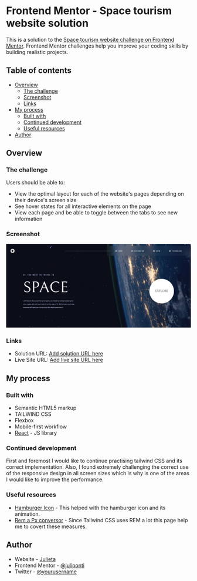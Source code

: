 # Frontend Mentor - Space tourism website solution

This is a solution to the [Space tourism website challenge on Frontend Mentor](https://www.frontendmentor.io/challenges/space-tourism-multipage-website-gRWj1URZ3). Frontend Mentor challenges help you improve your coding skills by building realistic projects.

## Table of contents

- [Overview](#overview)
  - [The challenge](#the-challenge)
  - [Screenshot](#screenshot)
  - [Links](#links)
- [My process](#my-process)
  - [Built with](#built-with)
  - [Continued development](#continued-development)
  - [Useful resources](#useful-resources)
- [Author](#author)

## Overview

### The challenge

Users should be able to:

- View the optimal layout for each of the website's pages depending on their device's screen size
- See hover states for all interactive elements on the page
- View each page and be able to toggle between the tabs to see new information

### Screenshot

![](./screenshot.jpg)

### Links

- Solution URL: [Add solution URL here](https://your-solution-url.com)
- Live Site URL: [Add live site URL here](https://juliponti.github.io/space-tourism-website/)

## My process

### Built with

- Semantic HTML5 markup
- TAILWIND CSS
- Flexbox
- Mobile-first workflow
- [React](https://reactjs.org/) - JS library

### Continued development

First and foremost I would like to continue practising tailwind CSS and its correct implementation. Also, I found extremely challenging the correct use of the responsive design in all screen sizes which is why is one of the areas I would like to improve the performance.

### Useful resources

- [Hamburger Icon](https://hamburger-react.netlify.app/) - This helped with the hamburger icon and its animation.
- [Rem a Px conversor](https://nekocalc.com/es/rem-a-px-conversor) - Since Tailwind CSS uses REM a lot this page help me to covert these measures.

## Author

- Website - [Julieta](https://juliponti.github.io/portfolio/)
- Frontend Mentor - [@juliponti](https://www.frontendmentor.io/profile/juliponti)
- Twitter - [@yourusername](https://www.twitter.com/yourusername)
